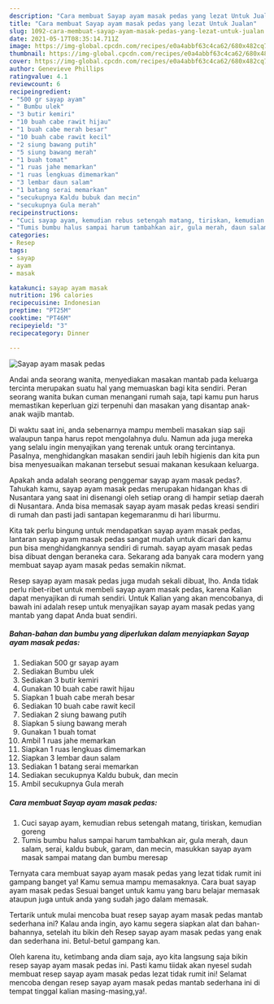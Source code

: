 ```yaml
---
description: "Cara membuat Sayap ayam masak pedas yang lezat Untuk Jualan"
title: "Cara membuat Sayap ayam masak pedas yang lezat Untuk Jualan"
slug: 1092-cara-membuat-sayap-ayam-masak-pedas-yang-lezat-untuk-jualan
date: 2021-05-17T08:35:14.711Z
image: https://img-global.cpcdn.com/recipes/e0a4abbf63c4ca62/680x482cq70/sayap-ayam-masak-pedas-foto-resep-utama.jpg
thumbnail: https://img-global.cpcdn.com/recipes/e0a4abbf63c4ca62/680x482cq70/sayap-ayam-masak-pedas-foto-resep-utama.jpg
cover: https://img-global.cpcdn.com/recipes/e0a4abbf63c4ca62/680x482cq70/sayap-ayam-masak-pedas-foto-resep-utama.jpg
author: Genevieve Phillips
ratingvalue: 4.1
reviewcount: 6
recipeingredient:
- "500 gr sayap ayam"
- " Bumbu ulek"
- "3 butir kemiri"
- "10 buah cabe rawit hijau"
- "1 buah cabe merah besar"
- "10 buah cabe rawit kecil"
- "2 siung bawang putih"
- "5 siung bawang merah"
- "1 buah tomat"
- "1 ruas jahe memarkan"
- "1 ruas lengkuas dimemarkan"
- "3 lembar daun salam"
- "1 batang serai memarkan"
- "secukupnya Kaldu bubuk dan mecin"
- "secukupnya Gula merah"
recipeinstructions:
- "Cuci sayap ayam, kemudian rebus setengah matang, tiriskan, kemudian goreng"
- "Tumis bumbu halus sampai harum tambahkan air, gula merah, daun salam, serai, kaldu bubuk, garam, dan mecin, masukkan sayap ayam masak sampai matang dan bumbu meresap"
categories:
- Resep
tags:
- sayap
- ayam
- masak

katakunci: sayap ayam masak 
nutrition: 196 calories
recipecuisine: Indonesian
preptime: "PT25M"
cooktime: "PT46M"
recipeyield: "3"
recipecategory: Dinner

---
```



![Sayap ayam masak pedas](https://img-global.cpcdn.com/recipes/e0a4abbf63c4ca62/680x482cq70/sayap-ayam-masak-pedas-foto-resep-utama.jpg)

Andai anda seorang wanita, menyediakan masakan mantab pada keluarga tercinta merupakan suatu hal yang memuaskan bagi kita sendiri. Peran seorang  wanita bukan cuman menangani rumah saja, tapi kamu pun harus memastikan keperluan gizi terpenuhi dan masakan yang disantap anak-anak wajib mantab.

Di waktu  saat ini, anda sebenarnya mampu membeli masakan siap saji walaupun tanpa harus repot mengolahnya dulu. Namun ada juga mereka yang selalu ingin menyajikan yang terenak untuk orang tercintanya. Pasalnya, menghidangkan masakan sendiri jauh lebih higienis dan kita pun bisa menyesuaikan makanan tersebut sesuai makanan kesukaan keluarga. 



Apakah anda adalah seorang penggemar sayap ayam masak pedas?. Tahukah kamu, sayap ayam masak pedas merupakan hidangan khas di Nusantara yang saat ini disenangi oleh setiap orang di hampir setiap daerah di Nusantara. Anda bisa memasak sayap ayam masak pedas kreasi sendiri di rumah dan pasti jadi santapan kegemaranmu di hari liburmu.

Kita tak perlu bingung untuk mendapatkan sayap ayam masak pedas, lantaran sayap ayam masak pedas sangat mudah untuk dicari dan kamu pun bisa menghidangkannya sendiri di rumah. sayap ayam masak pedas bisa dibuat dengan beraneka cara. Sekarang ada banyak cara modern yang membuat sayap ayam masak pedas semakin nikmat.

Resep sayap ayam masak pedas juga mudah sekali dibuat, lho. Anda tidak perlu ribet-ribet untuk membeli sayap ayam masak pedas, karena Kalian dapat menyajikan di rumah sendiri. Untuk Kalian yang akan mencobanya, di bawah ini adalah resep untuk menyajikan sayap ayam masak pedas yang mantab yang dapat Anda buat sendiri.

<!--inarticleads1-->

##### Bahan-bahan dan bumbu yang diperlukan dalam menyiapkan Sayap ayam masak pedas:

1. Sediakan 500 gr sayap ayam
1. Sediakan  Bumbu ulek
1. Sediakan 3 butir kemiri
1. Gunakan 10 buah cabe rawit hijau
1. Siapkan 1 buah cabe merah besar
1. Sediakan 10 buah cabe rawit kecil
1. Sediakan 2 siung bawang putih
1. Siapkan 5 siung bawang merah
1. Gunakan 1 buah tomat
1. Ambil 1 ruas jahe memarkan
1. Siapkan 1 ruas lengkuas dimemarkan
1. Siapkan 3 lembar daun salam
1. Sediakan 1 batang serai memarkan
1. Sediakan secukupnya Kaldu bubuk, dan mecin
1. Ambil secukupnya Gula merah




<!--inarticleads2-->

##### Cara membuat Sayap ayam masak pedas:

1. Cuci sayap ayam, kemudian rebus setengah matang, tiriskan, kemudian goreng
1. Tumis bumbu halus sampai harum tambahkan air, gula merah, daun salam, serai, kaldu bubuk, garam, dan mecin, masukkan sayap ayam masak sampai matang dan bumbu meresap




Ternyata cara membuat sayap ayam masak pedas yang lezat tidak rumit ini gampang banget ya! Kamu semua mampu memasaknya. Cara buat sayap ayam masak pedas Sesuai banget untuk kamu yang baru belajar memasak ataupun juga untuk anda yang sudah jago dalam memasak.

Tertarik untuk mulai mencoba buat resep sayap ayam masak pedas mantab sederhana ini? Kalau anda ingin, ayo kamu segera siapkan alat dan bahan-bahannya, setelah itu bikin deh Resep sayap ayam masak pedas yang enak dan sederhana ini. Betul-betul gampang kan. 

Oleh karena itu, ketimbang anda diam saja, ayo kita langsung saja bikin resep sayap ayam masak pedas ini. Pasti kamu tiidak akan nyesel sudah membuat resep sayap ayam masak pedas lezat tidak rumit ini! Selamat mencoba dengan resep sayap ayam masak pedas mantab sederhana ini di tempat tinggal kalian masing-masing,ya!.

